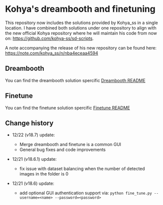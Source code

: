 # Kohya's dreambooth and finetuning

This repository now includes the solutions provided by Kohya_ss in a single location. I have combined both solutions under one repository to align with the new official Kohya repository where he will maintain his code from now on: https://github.com/kohya-ss/sd-scripts.

A note accompanying the release of his new repository can be found here: https://note.com/kohya_ss/n/nba4eceaa4594

## Dreambooth

You can find the dreambooth solution spercific [Dreambooth README](README_dreambooth.md)

## Finetune

You can find the finetune solution spercific [Finetune README](README_finetune.md)

## Change history

* 12/22 (v18.7) update:
    - Merge dreambooth and finetune is a common GUI
    - General bug fixes and code improvements
* 12/21 (v18.6.1) update:
    - fix issue with dataset balancing when the number of detected images in the folder is 0

* 12/21 (v18.6) update:
    - add optional GUI authentication support via: `python fine_tune.py --username=<name> --password=<password>`